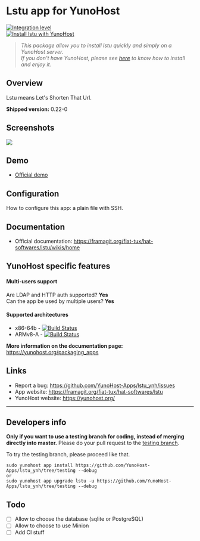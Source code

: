 # Lstu app for YunoHost

[![Integration level](https://dash.yunohost.org/integration/lstu.svg)](https://dash.yunohost.org/appci/app/lstu)  
[![Install lstu with YunoHost](https://install-app.yunohost.org/install-with-yunohost.png)](https://install-app.yunohost.org/?app=lstu)

> *This package allow you to install lstu quickly and simply on a YunoHost server.  
If you don't have YunoHost, please see [here](https://yunohost.org/#/install) to know how to install and enjoy it.*

## Overview

Lstu means Let's Shorten That Url.

**Shipped version:** 0.22-0

## Screenshots

![](https://framalibre.org/sites/default/files/Screenshot_20161213_120016_1.png)

## Demo

* [Official demo](https://lstu.fr)

## Configuration

How to configure this app: a plain file with SSH.

## Documentation

 * Official documentation: https://framagit.org/fiat-tux/hat-softwares/lstu/wikis/home

## YunoHost specific features

#### Multi-users support

Are LDAP and HTTP auth supported? **Yes**  
Can the app be used by multiple users? **Yes**

#### Supported architectures

* x86-64b - [![Build Status](https://ci-apps.yunohost.org/ci/logs/lstu%20%28Apps%29.svg)](https://ci-apps.yunohost.org/ci/apps/lstu/)
* ARMv8-A - [![Build Status](https://ci-apps-arm.yunohost.org/ci/logs/lstu%20%28Apps%29.svg)](https://ci-apps-arm.yunohost.org/ci/apps/lstu/)



**More information on the documentation page:**  
https://yunohost.org/packaging_apps

## Links

 * Report a bug: https://github.com/YunoHost-Apps/lstu_ynh/issues
 * App website: https://framagit.org/fiat-tux/hat-softwares/lstu
 * YunoHost website: https://yunohost.org/

---

Developers info
----------------

**Only if you want to use a testing branch for coding, instead of merging directly into master.**
Please do your pull request to the [testing branch](https://github.com/YunoHost-Apps/lstu_ynh/tree/testing).

To try the testing branch, please proceed like that.
```
sudo yunohost app install https://github.com/YunoHost-Apps/lstu_ynh/tree/testing --debug
or
sudo yunohost app upgrade lstu -u https://github.com/YunoHost-Apps/lstu_ynh/tree/testing --debug
```
## Todo

- [ ] Allow to choose the database (sqlite or PostgreSQL)
- [ ] Allow to choose to use Minion
- [ ] Add CI stuff
